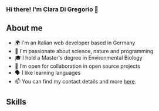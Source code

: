 ### Hi there! I'm Clara Di Gregorio 👋

## About me

- 🌍 I'm an Italian web developer based in Germany
- 🧬 I'm passionate about science, nature and programming
- 🎓 I hold a Master's degree in Environmental Biology
- 👯 I’m open for collaboration in open source projects
- 🗣️ I like learning languages
- 📫 You can find my contact details and more [here](https://www.claradigregorio.com).

## Skills


